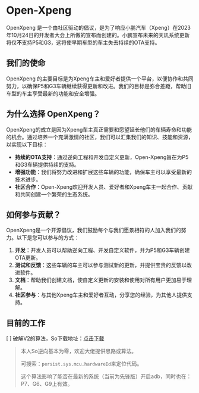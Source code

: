 # Open-Xpeng

OpenXpeng 是一个由社区驱动的倡议，是为了响应小鹏汽车（Xpeng）在2023年10月24日的开发者大会上所做的宣布而创建的。小鹏宣布未来的天玑系统更新将仅**不**支持P5和G3，这将使早期车型的车主失去持续的OTA支持。

## 我们的使命

OpenXpeng 的主要目标是为Xpeng车主和爱好者提供一个平台，以便协作和共同努力，以确保P5和G3车辆继续获得更新和改进。我们的目标是弥合差距，帮助旧车型的车主享受最新的功能和安全增强。

## 为什么选择 OpenXpeng？

OpenXpeng的成立是因为Xpeng车主真正需要和愿望延长他们的车辆寿命和功能的机会。通过培养一个充满激情的社区，我们可以汇集我们的知识、技能和资源，以实现以下目标：

- **持续的OTA支持**：通过逆向工程和开发自定义更新，Open-Xpeng旨在为P5和G3车辆提供持续的支持。
- **增强功能**：我们将努力改进和扩展这些车辆的功能，确保车主可以享受最新的技术进步。
- **社区合作**：Open-Xpeng欢迎开发人员、爱好者和Xpeng车主一起合作、贡献和共同创建一个繁荣的生态系统。

## 如何参与贡献？

OpenXpeng是一个开源倡议，我们鼓励每个与我们愿景相符的人加入我们的努力。以下是您可以参与的方式：

1. **开发**：开发人员可以帮助逆向工程、开发自定义软件，并为P5和G3车辆创建OTA更新。
2. **测试和反馈**：这些车辆的车主可以参与测试新的更新，并提供宝贵的反馈以改进软件。
3. **文档**：帮助我们创建文档，使自定义更新的安装和使用对所有用户更加易于理解。
4. **社区参与**：与其他Xpeng车主和爱好者互动，分享您的经验，为其他人提供支持。

## 目前的工作

[ ] 破解V2的算法，So下载地址：[点击下载](https://github.com/open-xpeng/.github/releases/download/0.0.1/libxpsecurity2.so)

> 本人So逆向基本为零，欢迎大佬提供思路或算法。
>
> 可搜索：`persist.sys.mcu.hardwareId`来定位代码。
>
> 这个算法影响了能否在最新的系统（当前为先锋版）开启adb，同时也在：P7、G6、G9上有效。

